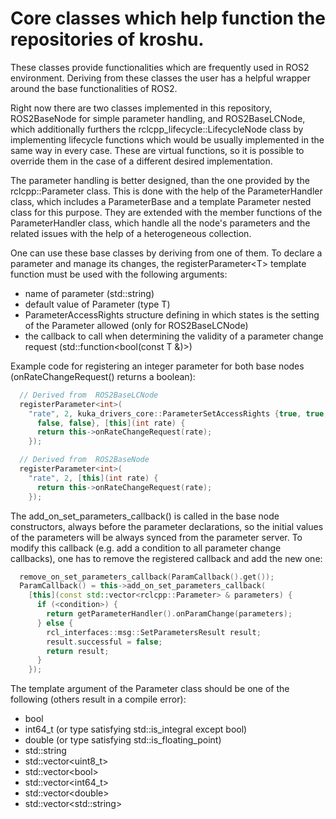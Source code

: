 # Core classes which help function the repositories of kroshu.
These classes provide functionalities which are frequently used in ROS2 environment.
Deriving from these classes the user has a helpful wrapper around the base functionalities of ROS2.

Right now there are two classes implemented in this repository, ROS2BaseNode for simple parameter handling, and ROS2BaseLCNode, which additionally furthers the rclcpp_lifecycle::LifecycleNode class by implementing lifecycle functions which would be usually implemented in the same way in every case. These are virtual functions, so it is possible to override them in the case of a different desired implementation.

The parameter handling is better designed, than the one provided by the rclcpp::Parameter class.
This is done with the help of the ParameterHandler class, which includes a ParameterBase and a template Parameter<T> nested class for this purpose. They are extended with the member functions of the ParameterHandler class, which handle all the node's parameters and the related issues with the help of a heterogeneous collection.

One can use these base classes by deriving from one of them.
To declare a parameter and manage its changes, the registerParameter\<T\> template function must be used with the following arguments:
 - name of parameter (std::string)
 - default value of Parameter (type T)
 - ParameterAccessRights structure defining in which states is the setting of the Parameter allowed (only for ROS2BaseLCNode)
 - the callback to call when determining the validity of a parameter change request (std::function<bool(const T &)>)

Example code for registering an integer parameter for both base nodes (onRateChangeRequest() returns a boolean):
```C++
  // Derived from  ROS2BaseLCNode
  registerParameter<int>(
    "rate", 2, kuka_drivers_core::ParameterSetAccessRights {true, true,
      false, false}, [this](int rate) {
      return this->onRateChangeRequest(rate);
    });

  // Derived from  ROS2BaseNode
  registerParameter<int>(
    "rate", 2, [this](int rate) {
      return this->onRateChangeRequest(rate);
    });
```

The add_on_set_parameters_callback() is called in the base node constructors, always before the parameter declarations, so the initial values of the parameters will be always synced from the parameter server. To modify this callback (e.g. add a condition to all parameter change callbacks), one has to remove the registered callback and add the new one:

```C++
  remove_on_set_parameters_callback(ParamCallback().get());
  ParamCallback() = this->add_on_set_parameters_callback(
    [this](const std::vector<rclcpp::Parameter> & parameters) {
      if (<condition>) {
        return getParameterHandler().onParamChange(parameters);
      } else {
        rcl_interfaces::msg::SetParametersResult result;
        result.successful = false;
        return result;
      }
    });
```

The template argument of the Parameter class should be one of the following (others result in a compile error):
 - bool
 - int64_t (or type satisfying std::is_integral except bool)
 - double (or type satisfying std::is_floating_point)
 - std::string
 - std::vector\<uint8_t\>
 - std::vector\<bool\>
 - std::vector\<int64_t\>
 - std::vector\<double\>
 - std::vector\<std::string\>
